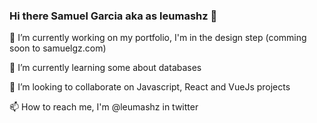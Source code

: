 ### Hi there Samuel Garcia aka as leumashz 👋

🔭 I’m currently working on my portfolio, I'm in the design step (comming soon to samuelgz.com) 

🌱 I’m currently learning some about databases

👯 I’m looking to collaborate on Javascript, React and VueJs projects 

📫 How to reach me, I'm @leumashz in twitter

<!--
**leumashz/leumashz** is a ✨ _special_ ✨ repository because its `README.md` (this file) appears on your GitHub profile.

Here are some ideas to get you started:

- 🔭 I’m currently working on ...
- 🌱 I’m currently learning ...
- 👯 I’m looking to collaborate on ...
- 🤔 I’m looking for help with ...
- 💬 Ask me about ...
- 📫 How to reach me: ...
- 😄 Pronouns: ...
- ⚡ Fun fact: ...
-->
